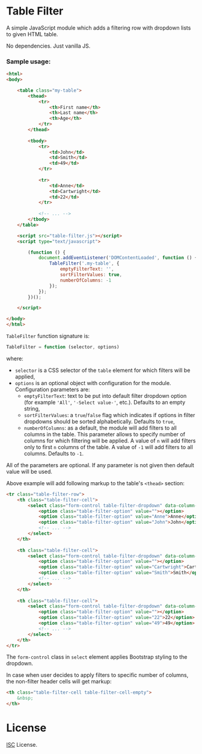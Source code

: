 # Table Filter

A simple JavaScript module which adds a filtering row with dropdown lists to given HTML table.

No dependencies. Just vanilla JS.

### Sample usage:

```html
<html>
<body>

    <table class="my-table">
        <thead>
            <tr>
                <th>First name</th>
                <th>Last name</th>
                <th>Age</th>
            </tr>
        </thead>
        
        <tbody>
            <tr>
                <td>John</td>
                <td>Smith</td>
                <td>49</td>
            </tr>
            
            <tr>
                <td>Anne</td>
                <td>Cartwright</td>
                <td>22</td>
            </tr>
            
            <!-- ... -->
        </tbody>
    </table>

    <script src="table-filter.js"></script>
    <script type="text/javascript">

        (function () {
            document.addEventListener('DOMContentLoaded', function () {
                TableFilter('.my-table', {
                    emptyFilterText: '',
                    sortFilterValues: true,
                    numberOfColumns: -1
                });
            });
        })();

    </script>

</body>
</html>
```
`TableFilter` function signature is:
```javascript
TableFilter = function (selector, options)
```
where:
- `selector` is a CSS selector of the `table` element for which filters will be applied,
- `options` is an optional object with configuration for the module. Configuration parameters are:
  - `emptyFilterText`: text to be put into default filter dropdown option (for example `'All'`, `'-Select value-'`, etc.). Defaults to an empty string,
  - `sortFilterValues`: a `true`/`false` flag which indicates if options in filter dropdowns should be sorted alphabetically. Defaults to `true`,
  - `numberOfColumns`: as a default, the module will add filters to all columns in the table. This parameter allows to specify number of columns for which filtering will be applied. A value of `n` will add filters only to first `n` columns of the table. A value of `-1` will add filters to all columns. Defaults to `-1`.
  
All of the parameters are optional. If any parameter is not given then default value will be used. 

Above example will add following markup to the table's `<thead>` section:
```html
<tr class="table-filter-row">
    <th class="table-filter-cell">
        <select class="form-control table-filter-dropdown" data-column-index="0">
            <option class="table-filter-option" value=""></option>
            <option class="table-filter-option" value="Anne">Anne</option>
            <option class="table-filter-option" value="John">John</option>
            <!-- ... -->
        </select>
    </th>
    
    <th class="table-filter-cell">
        <select class="form-control table-filter-dropdown" data-column-index="1">
            <option class="table-filter-option" value=""></option>
            <option class="table-filter-option" value="Cartwright">Cartwright</option>
            <option class="table-filter-option" value="Smith">Smith</option>
            <!-- ... -->
        </select>
    </th>
    
    <th class="table-filter-cell">
        <select class="form-control table-filter-dropdown" data-column-index="2">
            <option class="table-filter-option" value=""></option>
            <option class="table-filter-option" value="22">22</option>
            <option class="table-filter-option" value="49">49</option>
            <!-- ... -->
        </select>
    </th>
</tr>
```
The `form-control` class in `select` element applies Bootstrap styling to the dropdown.

In case when user decides to apply filters to specific number of columns, the non-filter header cells will get markup:
```html
<th class="table-filter-cell table-filter-cell-empty">
    &nbsp;
</th>
```

# License

[ISC](https://en.wikipedia.org/wiki/ISC_license) License.
